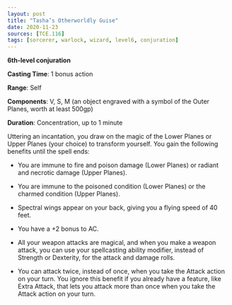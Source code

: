 ```yaml
---
layout: post
title: "Tasha’s Otherworldly Guise"
date: 2020-11-23
sources: [TCE.116]
tags: [sorcerer, warlock, wizard, level6, conjuration]
---
```


**6th-level conjuration**

**Casting Time**: 1 bonus action

**Range**: Self

**Components**: V, S, M (an object engraved with a symbol of the Outer Planes, worth at least 500gp)

**Duration**: Concentration, up to 1 minute

Uttering an incantation, you draw on the magic of the Lower Planes or Upper Planes (your choice) to transform yourself. You gain the following benefits until the spell ends:

 * You are immune to fire and poison damage (Lower Planes) or radiant and necrotic damage (Upper Planes).

 * You are immune to the poisoned condition (Lower Planes) or the charmed condition (Upper Planes).

 * Spectral wings appear on your back, giving you a flying speed of 40 feet.

 * You have a +2 bonus to AC.

 * All your weapon attacks are magical, and when you make a weapon attack, you can use your spellcasting ability modifier, instead of Strength or Dexterity, for the attack and damage rolls.

 * You can attack twice, instead of once, when you take the Attack action on your turn. You ignore this benefit if you already have a feature, like Extra Attack, that lets you attack more than once when you take the Attack action on your turn.
